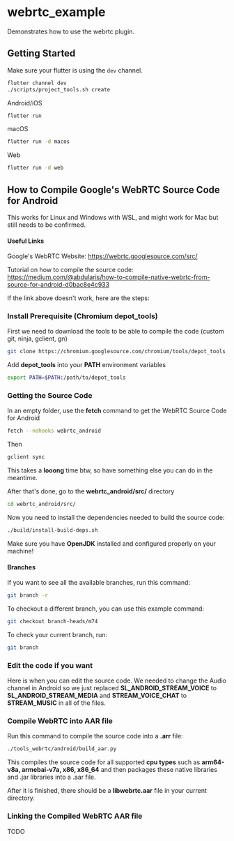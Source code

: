# webrtc_example

Demonstrates how to use the webrtc plugin.

## Getting Started

Make sure your flutter is using the `dev` channel.

```bash
flutter channel dev
./scripts/project_tools.sh create
```

Android/iOS

```bash
flutter run
```

macOS

```bash
flutter run -d macos
```

Web

```bash
flutter run -d web
```

## How to Compile Google's WebRTC Source Code for Android

This works for Linux and Windows with WSL, and might work for Mac but still needs to be confirmed.

#### Useful Links
Google's WebRTC Website: 
https://webrtc.googlesource.com/src/


Tutorial on how to compile the source code: 
https://medium.com/@abdularis/how-to-compile-native-webrtc-from-source-for-android-d0bac8e4c933


If the link above doesn't work, here are the steps:

### Install Prerequisite (Chromium depot_tools)
First we need to download the tools to be able to compile the code (custom git, ninja, gclient, gn)

```bash
git clone https://chromium.googlesource.com/chromium/tools/depot_tools.git
```

Add **depot_tools** into your **PATH** environment variables

```bash
export PATH=$PATH:/path/to/depot_tools
```

### Getting the Source Code
In an empty folder, use the **fetch** command to get the WebRTC Source Code for Android

```bash
fetch --nohooks webrtc_android
```

Then

```bash
gclient sync
```

This takes a **looong** time btw, so have something else you can do in the meantime.

After that's done, go to the **webrtc_android/src/** directory

```bash
cd webrtc_android/src/
```

Now you need to install the dependencies needed to build the source code:
```bash
./build/install-build-deps.sh
```

Make sure you have **OpenJDK** installed and configured properly on your machine!

#### Branches
If you want to see all the available branches, run this command:
```bash
git branch -r
```

To checkout a different branch, you can use this example command:
```bash
git checkout branch-heads/m74
```

To check your current branch, run:
```bash
git branch
```

### Edit the code if you want
Here is when you can edit the source code.  We needed to change the Audio channel in Android so we just replaced **SL_ANDROID_STREAM_VOICE** to **SL_ANDROID_STREAM_MEDIA** and **STREAM_VOICE_CHAT** to **STREAM_MUSIC** in all of the files.

### Compile WebRTC into AAR file
Run this command to compile the source code into a **.arr** file:
```bash
./tools_webrtc/android/build_aar.py
```

This compiles the source code for all supported **cpu types** such as **arm64-v8a, armebai-v7a, x86, x86_64** and then packages these native libraries and .jar libraries into a .aar file.

After it is finished, there should be a **libwebrtc.aar** file in your current directory.

### Linking the Compiled WebRTC AAR file
TODO